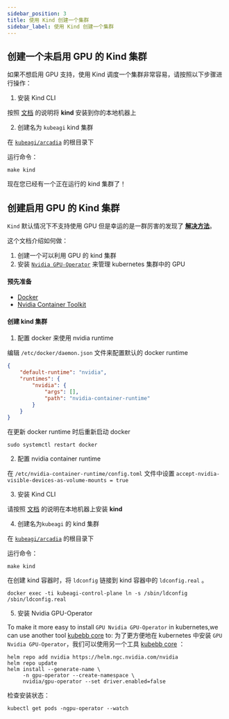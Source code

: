 ```yaml
---
sidebar_position: 3
title: 使用 Kind 创建一个集群
sidebar_label: 使用 Kind 创建一个集群
---
```


## 创建一个未启用 GPU 的 Kind 集群

如果不想启用 GPU 支持，使用 Kind 调度一个集群非常容易，请按照以下步骤进行操作：

1. 安装 Kind CLI

按照 [文档](https://kind.sigs.k8s.io/docs/user/quick-start/#installation) 的说明将 **kind** 安装到你的本地机器上

2. 创建名为 `kubeagi` kind 集群

在 [`kubeagi/arcadia`](https://github.com/kubeagi/arcadia) 的根目录下

运行命令：

```shell
make kind
```

现在您已经有一个正在运行的 kind 集群了！

## 创建启用 GPU 的 Kind 集群

`Kind` 默认情况下不支持使用 GPU 但是幸运的是一群厉害的发现了 [**解决方法**](https://github.com/kubernetes-sigs/kind/pull/3257#issuecomment-1607287275)。

这个文档介绍如何做：

1. 创建一个可以利用 GPU 的 kind 集群
2. 安装 [`Nvidia GPU-Operator`](https://github.com/NVIDIA/gpu-operator) 来管理 kubernetes 集群中的 GPU

#### 预先准备

- [Docker](https://www.docker.com/)
- [Nvidia Container Toolkit](https://docs.nvidia.com/datacenter/cloud-native/container-toolkit/latest/install-guide.html)

#### 创建 kind 集群

1. 配置 docker 来使用 nvidia runtime

编辑 `/etc/docker/daemon.json` 文件来配置默认的 docker runtime

```json
{
    "default-runtime": "nvidia",
    "runtimes": {
        "nvidia": {
            "args": [],
            "path": "nvidia-container-runtime"
        }
    }
}
```

在更新 docker runtime 时后重新启动 docker

```shell
sudo systemctl restart docker
```

2. 配置 nvidia container runtime

在 `/etc/nvidia-container-runtime/config.toml` 文件中设置 `accept-nvidia-visible-devices-as-volume-mounts = true`

3. 安装 Kind CLI

请按照 [文档](https://kind.sigs.k8s.io/docs/user/quick-start/#installation) 的说明在本地机器上安装 **kind**

4. 创建名为`kubeagi` 的 kind 集群

在 [`kubeagi/arcadia`](https://github.com/kubeagi/arcadia) 的根目录下

运行命令：

```shell
make kind
```

在创建 kind 容器时，将 `ldconfig` 链接到 kind 容器中的 `ldconfig.real` 。

```shell
docker exec -ti kubeagi-control-plane ln -s /sbin/ldconfig /sbin/ldconfig.real
```

5. 安装 Nvidia GPU-Operator

To make it more easy to install `GPU Nvidia GPU-Operator` in kubernetes,we can use another tool [kubebb core](https://github.com/kubebb/core) to:
为了更方便地在 kubernetes 中安装 `GPU Nvidia GPU-Operator`，我们可以使用另一个工具 [kubebb core](https://github.com/kubebb/core) ：
```shell
helm repo add nvidia https://helm.ngc.nvidia.com/nvidia
helm repo update
helm install --generate-name \
     -n gpu-operator --create-namespace \
     nvidia/gpu-operator --set driver.enabled=false
```

 检查安装状态：

```shell
kubectl get pods -ngpu-operator --watch
```